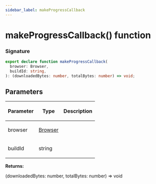 ```yaml
---
sidebar_label: makeProgressCallback
---
```


# makeProgressCallback() function

### Signature

```typescript
export declare function makeProgressCallback(
  browser: Browser,
  buildId: string,
): (downloadedBytes: number, totalBytes: number) => void;
```

## Parameters

<table><thead><tr><th>

Parameter

</th><th>

Type

</th><th>

Description

</th></tr></thead>
<tbody><tr><td>

browser

</td><td>

[Browser](./browsers.browser.md)

</td><td>

</td></tr>
<tr><td>

buildId

</td><td>

string

</td><td>

</td></tr>
</tbody></table>

**Returns:**

(downloadedBytes: number, totalBytes: number) =&gt; void
